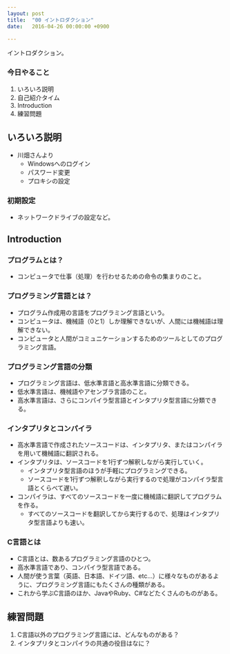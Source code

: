 ```yaml
---
layout: post
title:  "00 イントロダクション"
date:   2016-04-26 00:00:00 +0900

---
```


イントロダクション。

### 今日やること

1. いろいろ説明
2. 自己紹介タイム
3. Introduction
4. 練習問題

## いろいろ説明

- 川畑さんより
  * Windowsへのログイン
  * パスワード変更
  * プロキシの設定

### 初期設定

- ネットワークドライブの設定など。

## Introduction

### プログラムとは？

- コンピュータで仕事（処理）を行わせるための命令の集まりのこと。

### プログラミング言語とは？
- プログラム作成用の言語をプログラミング言語という。
- コンピュータは、機械語（0と1）しか理解できないが、人間には機械語は理解できない。
- コンピュータと人間がコミュニケーションするためのツールとしてのプログラミング言語。

### プログラミング言語の分類
- プログラミング言語は、低水準言語と高水準言語に分類できる。
- 低水準言語は、機械語やアセンブラ言語のこと。
- 高水準言語は、さらにコンパイラ型言語とインタプリタ型言語に分類できる。

### インタプリタとコンパイラ

- 高水準言語で作成されたソースコードは、インタプリタ、またはコンパイラを用いて機械語に翻訳される。
- インタプリタは、ソースコードを1行ずつ解釈しながら実行していく。
  * インタプリタ型言語のほうが手軽にプログラミングできる。
  * ソースコードを1行ずつ解釈しながら実行するので処理がコンパイラ型言語とくらべて遅い。
- コンパイラは、すべてのソースコードを一度に機械語に翻訳してプログラムを作る。
  * すべてのソースコードを翻訳してから実行するので、処理はインタプリタ型言語よりも速い。

### C言語とは

- C言語とは、数あるプログラミング言語のひとつ。
- 高水準言語であり、コンパイラ型言語である。
- 人間が使う言葉（英語、日本語、ドイツ語、etc...）に様々なものがあるように、プログラミング言語にもたくさんの種類がある。
- これから学ぶC言語のほか、JavaやRuby、C#などたくさんのものがある。


## 練習問題

1. C言語以外のプログラミング言語には、どんなものがある？
2. インタプリタとコンパイラの共通の役目はなに？

